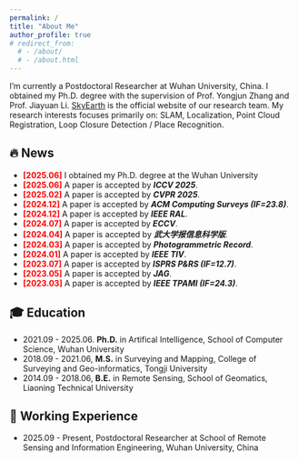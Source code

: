 ```yaml
---
permalink: /
title: "About Me"
author_profile: true
# redirect_from: 
  # - /about/
  # - /about.html
---
```

I’m currently a Postdoctoral Researcher at Wuhan University, China. I obtained my Ph.D. degree with the supervision of Prof. Yongjun Zhang and Prof. Jiayuan Li. [SkyEarth](https://skyearth.org/) is the official website of our research team. My research interests focuses primarily on: SLAM, Localization, Point Cloud Registration, Loop Closure Detection / Place Recognition.

## 🔥 News
- **<span style="color:red;">[2025.06]</span>** I obtained my Ph.D. degree at the Wuhan University
- **<span style="color:red;">[2025.06]</span>** A paper is accepted by ***ICCV 2025***.
- **<span style="color:red;">[2025.02]</span>** A paper is accepted by ***CVPR 2025***.
- **<span style="color:red;">[2024.12]</span>** A paper is accepted by ***ACM Computing Surveys (IF=23.8)***.
- **<span style="color:red;">[2024.12]</span>** A paper is accepted by ***IEEE RAL***.
- **<span style="color:red;">[2024.07]</span>** A paper is accepted by ***ECCV***.
- **<span style="color:red;">[2024.04]</span>** A paper is accepted by ***武大学报信息科学版***.
- **<span style="color:red;">[2024.03]</span>** A paper is accepted by ***Photogrammetric Record***.
- **<span style="color:red;">[2024.01]</span>** A paper is accepted by ***IEEE TIV***.
- **<span style="color:red;">[2023.07]</span>** A paper is accepted by ***ISPRS P&RS (IF=12.7)***.
- **<span style="color:red;">[2023.05]</span>** A paper is accepted by ***JAG***.
- **<span style="color:red;">[2023.03]</span>** A paper is accepted by ***IEEE TPAMI (IF=24.3)***.

## 🎓 Education
- 2021.09 - 2025.06. **Ph.D.** in Artifical Intelligence, School of Computer Science, Wuhan University  
- 2018.09 - 2021.06, **M.S.** in Surveying and Mapping, College of Surveying and Geo-informatics, Tongji University  
- 2014.09 - 2018.06, **B.E.** in Remote Sensing, School of Geomatics, Liaoning Technical University  

## 💼 Working Experience
- 2025.09 - Present, Postdoctoral Researcher at School of Remote Sensing and Information Engineering, Wuhan University, China